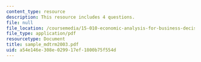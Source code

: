 ```yaml
---
content_type: resource
description: This resource includes 4 questions.
file: null
file_location: /coursemedia/15-010-economic-analysis-for-business-decisions-fall-2004/a54e146e308e029917ef1800b75f554d_sample_mdtrm2003.pdf
file_type: application/pdf
resourcetype: Document
title: sample_mdtrm2003.pdf
uid: a54e146e-308e-0299-17ef-1800b75f554d
---
```

